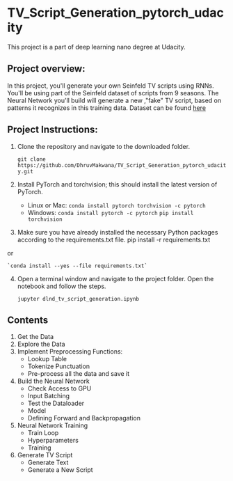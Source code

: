# TV_Script_Generation_pytorch_udacity
This project is a part of deep learning nano degree at Udacity.

## Project overview:
In this project, you'll generate your own Seinfeld TV scripts using RNNs. You'll be using part of the Seinfeld dataset of scripts from 9 seasons. The Neural Network you'll build will generate a new ,"fake" TV script, based on patterns it recognizes in this training data.
Dataset can be found [here](https://www.kaggle.com/thec03u5/seinfeld-chronicles#scripts.csv)

## Project Instructions:

1. Clone the repository and navigate to the downloaded folder.

    `git clone https://github.com/DhruvMakwana/TV_Script_Generation_pytorch_udacity.git`
    
2. Install PyTorch and torchvision; this should install the latest version of PyTorch.
	* Linux or Mac:
		`conda install pytorch torchvision -c pytorch`
	* Windows:
		`conda install pytorch -c pytorch`
		`pip install torchvision`
3. Make sure you have already installed the necessary Python packages according to the requirements.txt file.
	pip install -r requirements.txt
	
or
	
	`conda install --yes --file requirements.txt`

4. Open a terminal window and navigate to the project folder. Open the notebook and follow the steps.

    `jupyter dlnd_tv_script_generation.ipynb`
    
    
## Contents
1. Get the Data
2. Explore the Data
3. Implement Preprocessing Functions:
    * Lookup Table
    * Tokenize Punctuation
    * Pre-process all the data and save it
4. Build the Neural Network
    * Check Access to GPU
    * Input Batching
    * Test the Dataloader
    * Model
    * Defining Forward and Backpropagation
5. Neural Network Training
    * Train Loop
    * Hyperparameters
    * Training
6. Generate TV Script
    * Generate Text
    * Generate a New Script
    
